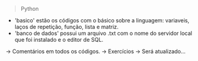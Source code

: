 > Python

- 'basico' estão os códigos com o básico sobre a linguagem: variaveis, laços de repetição, função, lista e matriz.
- 'banco de dados' possui um arquivo .txt com o nome do servidor local que foi instalado e o editor de SQL.

-> Comentários em todos os códigos.
-> Exercícios
-> Será atualizado...
